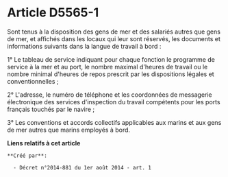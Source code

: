 # Article D5565-1

Sont tenus à la disposition des gens de mer et des salariés autres que gens de mer, et affichés dans les locaux qui leur sont
réservés, les documents et informations suivants dans la langue de travail à bord : 

1° Le tableau de service indiquant pour chaque fonction le programme de service à la mer et au port, le nombre maximal
d'heures de travail ou le nombre minimal d'heures de repos prescrit par les dispositions légales et conventionnelles ; 

2° L'adresse, le numéro de téléphone et les coordonnées de messagerie électronique des services d'inspection du travail
compétents pour les ports français touchés par le navire ; 

3° Les conventions et accords collectifs applicables aux marins et aux gens de mer autres que marins employés à bord.

**Liens relatifs à cet article**

	**Créé par**:

	  - Décret n°2014-881 du 1er août 2014 - art. 1
